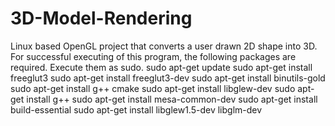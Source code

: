 # 3D-Model-Rendering

Linux based OpenGL project that converts a user drawn 2D shape into 3D. 
For successful executing of this program, the following packages are required. Execute them as sudo.
sudo apt-get update
sudo apt-get install freeglut3
sudo apt-get install freeglut3-dev
sudo apt-get install binutils-gold
sudo apt-get install g++ cmake
sudo apt-get install libglew-dev
sudo apt-get install g++
sudo apt-get install mesa-common-dev
sudo apt-get install build-essential
sudo apt-get install libglew1.5-dev libglm-dev
